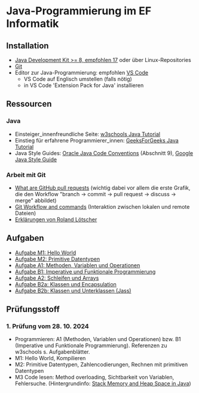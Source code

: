 # Java-Programmierung im EF Informatik

## Installation

- [Java Development Kit >= 8, empfohlen 17](https://learn.microsoft.com/en-us/java/openjdk/download#openjdk-17) oder über Linux-Repositories
- [Git](https://git-scm.com/book/en/v2/Getting-Started-Installing-Git)
- Editor zur Java-Programmierung: empfohlen [VS Code](https://code.visualstudio.com/)
  - VS Code auf Englisch umstellen (falls nötig)
  - in VS Code 'Extension Pack for Java' installieren

## Ressourcen

### Java

- Einsteiger_innenfreundliche Seite: [w3schools Java Tutorial](https://www.w3schools.com/java/default.asp)
- Einstieg für erfahrene Programmierer_innen: [GeeksForGeeks Java Tutorial](https://www.geeksforgeeks.org/java/)
- Java Style Guides: [Oracle Java Code Conventions](https://www.oracle.com/technetwork/java/codeconventions-150003.pdf) (Abschnitt 9), [Google Java Style Guide](https://google.github.io/styleguide/javaguide.html)

### Arbeit mit Git

- [What are GitHub pull requests](https://axolo.co/blog/p/part-1-what-are-github-pull-requests) (wichtig dabei vor allem die erste Grafik, die den Workflow "branch -> commit -> pull request -> discuss -> merge" abbildet)
- [Git Workflow and commands](https://www.cidevops.com/2018/01/git-workflow-and-commands.html) (Interaktion zwischen lokalen und remote Dateien)
- [Erklärungen von Roland Lötscher](GIT.md)

## Aufgaben

- [Aufgabe M1: Hello World](https://classroom.github.com/a/pxOW8F8w)
- [Aufgabe M2: Primitive Datentypen](/M2%20Zahlen/)
- [Aufgabe A1: Methoden, Variablen und Operationen](https://classroom.github.com/a/oUJYNGjb)
- [Aufgabe B1: Imperative und Funktionale Programmierung](https://classroom.github.com/a/esVvwjfu)
- [Aufgabe A2: Schleifen und Arrays](https://classroom.github.com/a/1xvEm9nL)
- [Aufgabe B2a: Klassen und Encapsulation](https://classroom.github.com/a/PoWcKcf0)
- [Aufgabe B2b: Klassen und Unterklassen (Jass)](https://classroom.github.com/a/S3HwFATH)

## Prüfungsstoff

### 1. Prüfung vom 28. 10. 2024

- Programmieren: A1 (Methoden, Variablen und Operationen) bzw. B1 (Imperative und Funktionale Programmierung). Referenzen zu w3schools s. Aufgabenblätter.
- M1: Hello World, Kompilieren
- M2: Primitive Datentypen, Zahlencodierungen, Rechnen mit primitiven Datentypen
- M3 Code lesen: Method overloading, Sichtbarkeit von Variablen, Fehlersuche. (Hintergrundinfo: [Stack Memory and Heap Space in Java](https://www.baeldung.com/java-stack-heap))
